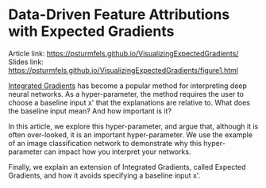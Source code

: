 
# Data-Driven Feature Attributions with Expected Gradients
Article link: https://psturmfels.github.io/VisualizingExpectedGradients/
Slides link: https://psturmfels.github.io/VisualizingExpectedGradients/figure1.html

[Integrated Gradients](https://arxiv.org/pdf/1703.01365) has become a popular method for
interpreting deep neural networks. As a hyper-parameter, the method requires
the user to choose a baseline input x' that the explanations are relative to.
What does the baseline input mean? And how important is it?

In this article, we explore this hyper-parameter, and argue
that, although it is often over-looked, it is an important
hyper-parameter. We use the example of an image classification network
to demonstrate why this hyper-parameter can impact how
you interpret your networks.

Finally, we explain an extension of Integrated Gradients, 
called Expected Gradients, and how it avoids specifying a baseline input x'.
